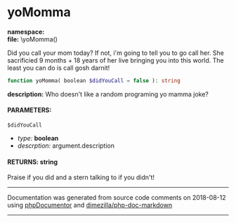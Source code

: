 # yoMomma
**namespace:** \
**file:** \yoMomma()

Did you call your mom today? If not, i'm going to tell you to go call
her. She sacrificied 9 months + 18 years of her live bringing you into
this world. The least you can do is call gosh darnit!

```php
function yoMomma( boolean $didYouCall = false ): string
```

**description:** Who doesn't like a random programing yo mamma joke?


#### PARAMETERS:

`$didYouCall`
  - *type:* **boolean**
  - *descrption:* argument.description

#### RETURNS: string

Praise if you did and a stern talking to if you didn&#039;t!



___
Documentation was generated from source code comments on 2018-08-12 using [phpDocumentor](http://www.phpdoc.org/) and [dimezilla/php-doc-markdown](https://github.com/dimezilla/php-doc-markdown)
___
